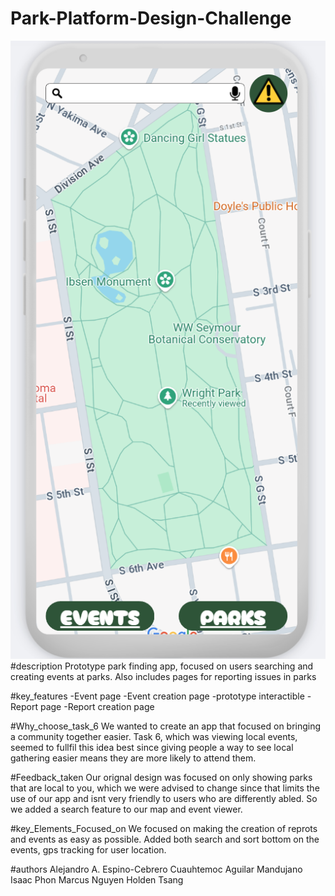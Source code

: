 # Park-Platform-Design-Challenge
![alt text](https://raw.githubusercontent.com/michi9450/Park-Platform-Design-Challenge/refs/heads/main/Canva_Screenshots/homepage.png)
#description
Prototype park finding app, focused on users searching and creating events at parks. Also includes pages for reporting issues in parks

#key_features
-Event page
-Event creation page
-prototype interactible
-Report page
-Report creation page

#Why_choose_task_6
We wanted to create an app that focused on bringing a community together easier.
Task 6, which was viewing local events, seemed to fullfil this idea best since giving people
a way to see local gathering easier means they are more likely to attend them.

#Feedback_taken
Our orignal design was focused on only showing parks that are local to you, which we were
advised to change since that limits the use of our app and isnt very friendly to users who are differently abled.
So we added a search feature to our map and event viewer.

#key_Elements_Focused_on
We focused on making the creation of reprots and events as easy as possible.
Added both search and sort bottom on the events, gps tracking for user location.

#authors
Alejandro A. Espino-Cebrero
Cuauhtemoc Aguilar Mandujano
Isaac Phon
Marcus Nguyen
Holden Tsang
